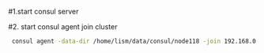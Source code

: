 #1.start consul server 

#2. start consul agent join cluster

```bash
 consul agent -data-dir /home/lism/data/consul/node118 -join 192.168.0.151 -bind 192.168.0.118 -node node118 -datacenter webtest -client 192.168.0.118

```